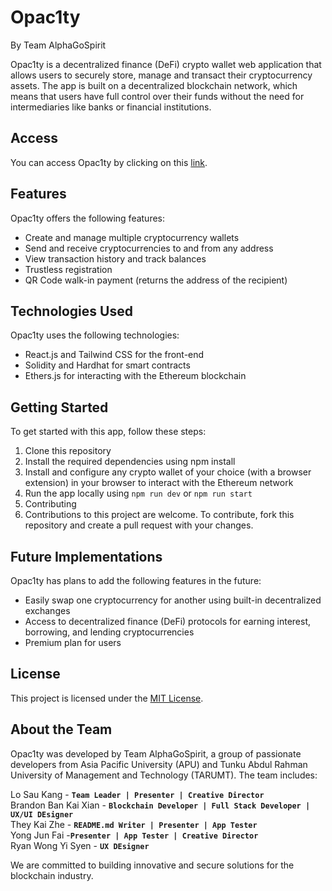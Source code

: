 # Opac1ty
By Team AlphaGoSpirit <br />

Opac1ty is a decentralized finance (DeFi) crypto wallet web application that allows users to securely store, manage and transact their cryptocurrency assets. The app is built on a decentralized blockchain network, which means that users have full control over their funds without the need for intermediaries like banks or financial institutions.

## Access
You can access Opac1ty by clicking on this [link](https://blockchainapp-4e293.web.app/).

## Features
Opac1ty offers the following features:
- Create and manage multiple cryptocurrency wallets
- Send and receive cryptocurrencies to and from any address
- View transaction history and track balances
- Trustless registration
- QR Code walk-in payment (returns the address of the recipient)

## Technologies Used
Opac1ty uses the following technologies:
- React.js and Tailwind CSS for the front-end
- Solidity and Hardhat for smart contracts
- Ethers.js for interacting with the Ethereum blockchain

## Getting Started
To get started with this app, follow these steps:
1. Clone this repository
2. Install the required dependencies using npm install
3. Install and configure any crypto wallet of your choice (with a browser extension) in your browser to interact with the Ethereum network
4. Run the app locally using `npm run dev` or `npm run start`
5. Contributing
6. Contributions to this project are welcome. To contribute, fork this repository and create a pull request with your changes.

## Future Implementations
Opac1ty has plans to add the following features in the future:
- Easily swap one cryptocurrency for another using built-in decentralized exchanges
- Access to decentralized finance (DeFi) protocols for earning interest, borrowing, and lending cryptocurrencies
- Premium plan for users

## License
This project is licensed under the [MIT License](https://opensource.org/licenses/MIT).

## About the Team
Opac1ty was developed by Team AlphaGoSpirit, a group of passionate developers from Asia Pacific University (APU) and Tunku Abdul Rahman University of Management and Technology (TARUMT). The team includes:

Lo Sau Kang - **`Team Leader | Presenter | Creative Director`** <br/>
Brandon Ban Kai Xian - **`Blockchain Developer | Full Stack Developer | UX/UI DEsigner`** <br/>
They Kai Zhe - **`README.md Writer | Presenter | App Tester`** <br/>
Yong Jun Fai -**`Presenter | App Tester | Creative Director`** <br/>
Ryan Wong Yi Syen - **`UX DEsigner`** <br/>

We are committed to building innovative and secure solutions for the blockchain industry.